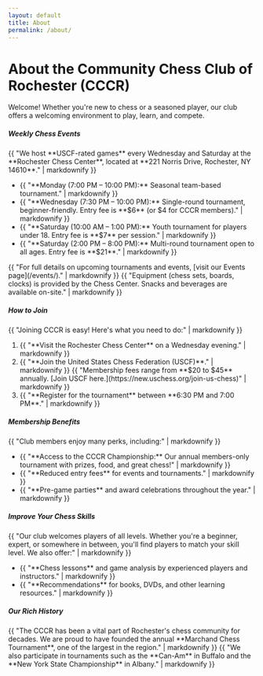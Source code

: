 ```yaml
---
layout: default
title: About
permalink: /about/
---
```


# About the Community Chess Club of Rochester (CCCR) <i class="fas fa-chess-knight text-success"></i>

Welcome! Whether you're new to chess or a seasoned player, our club offers a welcoming environment to play, learn, and compete.

<div class="row row-cols-1 row-cols-md-2 g-4 mt-4">

  <!-- Weekly Chess Events Card -->
  <div class="col">
    <div class="card h-100 bg-dark text-light border-info">
      <div class="card-body">
        <h5 class="card-title"><i class="fas fa-calendar-alt text-info"></i> Weekly Chess Events</h5>
        {{ "We host **USCF-rated games** every Wednesday and Saturday at the **Rochester Chess Center**, located at **221 Norris Drive, Rochester, NY 14610**." | markdownify }}
        <ul>
          <li>{{ "**Monday (7:00 PM – 10:00 PM):** Seasonal team-based tournament." | markdownify }}</li>
          <li>{{ "**Wednesday (7:30 PM – 10:00 PM):** Single-round tournament, beginner-friendly. Entry fee is **$6** (or $4 for CCCR members)." | markdownify }}</li>
          <li>{{ "**Saturday (10:00 AM – 1:00 PM):** Youth tournament for players under 18. Entry fee is **$7** per session." | markdownify }}</li>
          <li>{{ "**Saturday (2:00 PM – 8:00 PM):** Multi-round tournament open to all ages. Entry fee is **$21**." | markdownify }}</li>
        </ul>
				{{ "For full details on upcoming tournaments and events, [visit our Events page](/events/)." | markdownify }}
        {{ "Equipment (chess sets, boards, clocks) is provided by the Chess Center. Snacks and beverages are available on-site." | markdownify }}
      </div>
    </div>
  </div>

  <!-- How to Join Card -->
  <div class="col">
    <div class="card h-100 bg-dark text-light border-primary">
      <div class="card-body">
        <h5 class="card-title"><i class="fas fa-user-plus text-primary"></i> How to Join</h5>
        {{ "Joining CCCR is easy! Here's what you need to do:" | markdownify }}
        <ol>
          <li>{{ "**Visit the Rochester Chess Center** on a Wednesday evening." | markdownify }}</li>
          <li>{{ "**Join the United States Chess Federation (USCF)**." | markdownify }}  
            {{ "Membership fees range from **$20 to $45** annually. [Join USCF here.](https://new.uschess.org/join-us-chess)" | markdownify }}
          </li>
          <li>{{ "**Register for the tournament** between **6:30 PM and 7:00 PM**." | markdownify }}</li>
        </ol>
      </div>
    </div>
  </div>

  <!-- Membership Benefits Card -->
  <div class="col">
    <div class="card h-100 bg-dark text-light border-warning">
      <div class="card-body">
        <h5 class="card-title"><i class="fas fa-star text-warning"></i> Membership Benefits</h5>
        {{ "Club members enjoy many perks, including:" | markdownify }}
        <ul>
          <li>{{ "**Access to the CCCR Championship:** Our annual members-only tournament with prizes, food, and great chess!" | markdownify }}</li>
          <li>{{ "**Reduced entry fees** for events and tournaments." | markdownify }}</li>
          <li>{{ "**Pre-game parties** and award celebrations throughout the year." | markdownify }}</li>
        </ul>
      </div>
    </div>
  </div>

  <!-- Improve Your Chess Skills Card -->
  <div class="col">
    <div class="card h-100 bg-dark text-light border-success">
      <div class="card-body">
        <h5 class="card-title"><i class="fas fa-graduation-cap text-success"></i> Improve Your Chess Skills</h5>
        {{ "Our club welcomes players of all levels. Whether you're a beginner, expert, or somewhere in between, you'll find players to match your skill level. We also offer:" | markdownify }}
        <ul>
          <li>{{ "**Chess lessons** and game analysis by experienced players and instructors." | markdownify }}</li>
          <li>{{ "**Recommendations** for books, DVDs, and other learning resources." | markdownify }}</li>
        </ul>
      </div>
    </div>
  </div>

  <!-- Our Rich History Card -->
  <div class="col">
    <div class="card h-100 bg-dark text-light border-info">
      <div class="card-body">
        <h5 class="card-title"><i class="fas fa-history"></i> Our Rich History</h5>
        {{ "The CCCR has been a vital part of Rochester's chess community for decades. We are proud to have founded the annual **Marchand Chess Tournament**, one of the largest in the region." | markdownify }}
        {{ "We also participate in tournaments such as the **Can-Am** in Buffalo and the **New York State Championship** in Albany." | markdownify }}
      </div>
    </div>
  </div>

</div>
